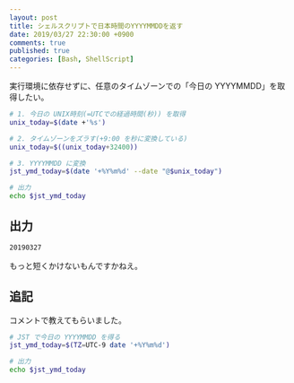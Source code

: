 ```yaml
---
layout: post
title: シェルスクリプトで日本時間のYYYYMMDDを返す
date: 2019/03/27 22:30:00 +0900
comments: true
published: true
categories: [Bash, ShellScript]
---
```

実行環境に依存せずに、任意のタイムゾーンでの「今日の YYYYMMDD」を取得したい。
<!--more-->

```bash
# 1. 今日の UNIX時刻(=UTCでの経過時間(秒)) を取得
unix_today=$(date +'%s')

# 2. タイムゾーンをズラす(+9:00 を秒に変換している)
unix_today=$((unix_today+32400))

# 3. YYYYMMDD に変換
jst_ymd_today=$(date '+%Y%m%d' --date "@$unix_today")

# 出力
echo $jst_ymd_today
```

## 出力

```bash
20190327
```

もっと短くかけないもんですかねえ。

## 追記

コメントで教えてもらいました。

```bash
# JST で今日の YYYYMMDD を得る
jst_ymd_today=$(TZ=UTC-9 date '+%Y%m%d')

# 出力
echo $jst_ymd_today
```
